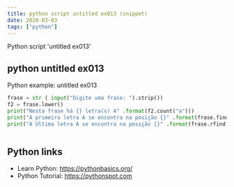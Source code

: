 ```yaml
---
title: python script untitled ex013 (snippet)
date: 2020-03-03
tags: ["python"]
---
```

Python script 'untitled ex013'


## python untitled ex013

Python example: untitled ex013

```python
frase = str ( input("Digite uma frase: ").strip())
f2 = frase.lower()
print("Nesta frase há {} letra(s) A" .format(f2.count("a")))
print("A primeira letra A se encontra na posição {}" .format(frase.find("a")+1))
print("A Ultima letra A se encontra na posição {}" .format(frase.rfind("a")+1))



```

## Python links

- Learn Python: https://pythonbasics.org/
- Python Tutorial: https://pythonspot.com
